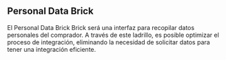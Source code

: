 ## Personal Data Brick

El Personal Data Brick Brick será una interfaz para recopilar datos personales del comprador. A través de este ladrillo, es posible optimizar el proceso de integración, eliminando la necesidad de solicitar datos para tener una integración eficiente.
